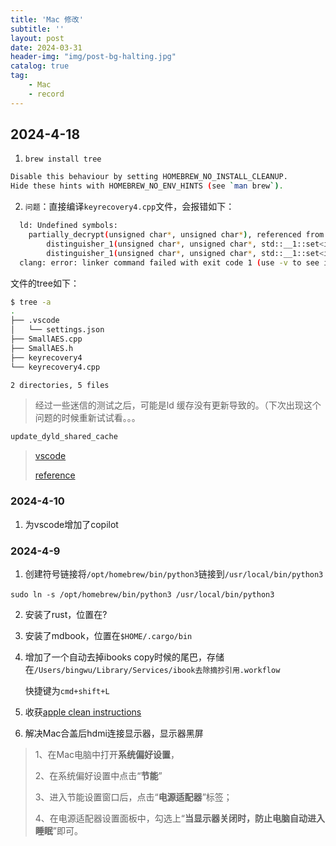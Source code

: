 ```yaml
---
title: 'Mac 修改'
subtitle: ''
layout: post
date: 2024-03-31
header-img: "img/post-bg-halting.jpg"
catalog: true
tag: 
    - Mac
    - record
---
```


## 2024-4-18

1. `brew install tree`

```bash
Disable this behaviour by setting HOMEBREW_NO_INSTALL_CLEANUP.
Hide these hints with HOMEBREW_NO_ENV_HINTS (see `man brew`).
```



2. `问题`：直接编译`keyrecovery4.cpp`文件，会报错如下：

```bash
  ld: Undefined symbols:
    partially_decrypt(unsigned char*, unsigned char*), referenced from:
        distinguisher_1(unsigned char*, unsigned char*, std::__1::set<int, std::__1::less<int>, std::__1::allocator<int>>&) in recover-bb342d.o
        distinguisher_1(unsigned char*, unsigned char*, std::__1::set<int, std::__1::less<int>, std::__1::allocator<int>>&) in recover-bb342d.o
  clang: error: linker command failed with exit code 1 (use -v to see invocation)
```

  文件的tree如下：
```bash
$ tree -a
.
├── .vscode
│   └── settings.json
├── SmallAES.cpp
├── SmallAES.h
├── keyrecovery4
└── keyrecovery4.cpp

2 directories, 5 files
```



> 经过一些迷信的测试之后，可能是ld 缓存没有更新导致的。（下次出现这个问题的时候重新试试看。。。

```bash
update_dyld_shared_cache
```



> [vscode](https://blog.csdn.net/qq_45488242/article/details/128414756)
>
> [reference](https://blog.csdn.net/qq_33973359/article/details/105720511)



### 2024-4-10

1. 为vscode增加了copilot

### 2024-4-9

1. 创建符号链接将`/opt/homebrew/bin/python3`链接到`/usr/local/bin/python3`

​		`sudo ln -s /opt/homebrew/bin/python3 /usr/local/bin/python3`

2. 安装了rust，位置在?
3. 安装了mdbook，位置在`$HOME/.cargo/bin`
4. 增加了一个自动去掉ibooks copy时候的尾巴，存储在`/Users/bingwu/Library/Services/ibook去除摘抄引用.workflow`

   快捷键为`cmd+shift+L`

5. 收获[apple clean instructions](https://support.apple.com/zh-cn/103258)

6. 解决Mac合盖后hdmi连接显示器，显示器黑屏

> 1、在Mac电脑中打开**系统偏好设置**，
>
> 2、在系统偏好设置中点击“**节能**”
>
> 3、进入节能设置窗口后，点击“**电源适配器**”标签；
>
> 4、在电源适配器设置面板中，勾选上“**当显示器关闭时，防止电脑自动进入睡眠**”即可。